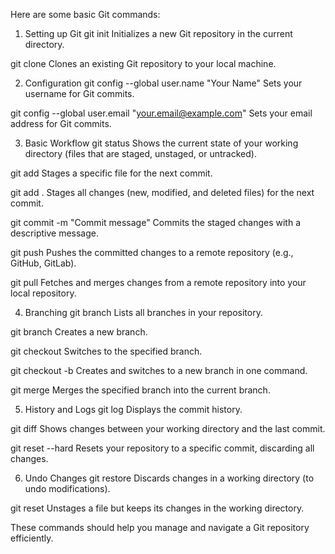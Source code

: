 Here are some basic Git commands:

1. Setting up Git
git init
Initializes a new Git repository in the current directory.

git clone <repository-url>
Clones an existing Git repository to your local machine.

2. Configuration
git config --global user.name "Your Name"
Sets your username for Git commits.

git config --global user.email "your.email@example.com"
Sets your email address for Git commits.

3. Basic Workflow
git status
Shows the current state of your working directory (files that are staged, unstaged, or untracked).

git add <file>
Stages a specific file for the next commit.

git add .
Stages all changes (new, modified, and deleted files) for the next commit.

git commit -m "Commit message"
Commits the staged changes with a descriptive message.

git push
Pushes the committed changes to a remote repository (e.g., GitHub, GitLab).

git pull
Fetches and merges changes from a remote repository into your local repository.

4. Branching
git branch
Lists all branches in your repository.

git branch <branch-name>
Creates a new branch.

git checkout <branch-name>
Switches to the specified branch.

git checkout -b <branch-name>
Creates and switches to a new branch in one command.

git merge <branch-name>
Merges the specified branch into the current branch.

5. History and Logs
git log
Displays the commit history.

git diff
Shows changes between your working directory and the last commit.

git reset --hard <commit>
Resets your repository to a specific commit, discarding all changes.

6. Undo Changes
git restore <file>
Discards changes in a working directory (to undo modifications).

git reset <file>
Unstages a file but keeps its changes in the working directory.

These commands should help you manage and navigate a Git repository efficiently.
